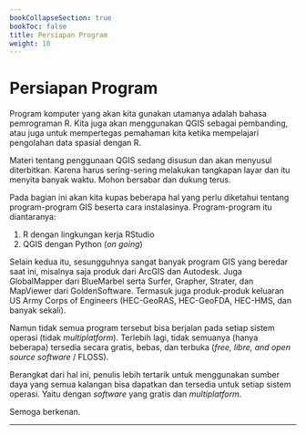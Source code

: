 ```yaml
---
bookCollapseSection: true
bookToc: false
title: Persiapan Program
weight: 10
---
```


# Persiapan Program

Program komputer yang akan kita gunakan utamanya adalah bahasa pemrograman R. Kita juga akan menggunakan QGIS sebagai pembanding, atau juga untuk mempertegas pemahaman kita ketika mempelajari pengolahan data spasial dengan R.

Materi tentang penggunaan QGIS sedang disusun dan akan menyusul diterbitkan. Karena harus sering-sering melakukan tangkapan layar dan itu menyita banyak waktu. Mohon bersabar dan dukung terus.

Pada bagian ini akan kita kupas beberapa hal yang perlu diketahui tentang program-program GIS beserta cara instalasinya. Program-program itu diantaranya:

1. R dengan lingkungan kerja RStudio
2. QGIS dengan Python (_on going_)

Selain kedua itu, sesungguhnya sangat banyak program GIS yang beredar saat ini, misalnya saja produk dari ArcGIS dan Autodesk. Juga GlobalMapper dari BlueMarbel serta Surfer, Grapher, Strater, dan MapViewer dari GoldenSoftware. Termasuk juga produk-produk keluaran US Army Corps of Engineers (HEC-GeoRAS, HEC-GeoFDA, HEC-HMS, dan banyak sekali).

Namun tidak semua program tersebut bisa berjalan pada setiap sistem operasi (tidak _multiplatform_). Terlebih lagi, tidak semuanya (hanya beberapa) tersedia secara gratis, bebas, dan terbuka (_free, libre, and open source software_ / FLOSS).

Berangkat dari hal ini, penulis lebih tertarik untuk menggunakan sumber daya yang semua kalangan bisa dapatkan dan tersedia untuk setiap sistem operasi. Yaitu dengan _software_ yang gratis dan _multiplatform_.

Semoga berkenan.

-----
